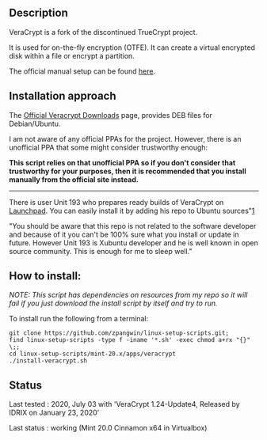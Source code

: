 
## Description

VeraCrypt is a fork of the discontinued TrueCrypt project.

It is used for on-the-fly encryption (OTFE). It can create a virtual encrypted disk within a file or encrypt a partition.

The official manual setup can be found [here](https://www.veracrypt.fr/en/Downloads.html).

## Installation approach

The [Official Veracrypt Downloads](https://www.veracrypt.fr/en/Downloads.html) page, provides DEB files for Debian/Ubuntu.

I am not aware of any official PPAs for the project. However, there is an unofficial PPA that some might consider trustworthy enough:

**This script relies on that unofficial PPA so if you don't consider that trustworthy for your purposes, then it is recommended that you install manually from the official site instead.**

---

There is user Unit 193 who prepares ready builds of VeraCrypt on [Launchpad](https://launchpad.net/~unit193/+archive/ubuntu/encryption). You can easily install it by adding his repo to Ubuntu sources"[1](https://askubuntu.com/questions/929195/what-is-the-recommended-way-to-use-veracrypt-in-ubuntu)

"You should be aware that this repo is not related to the software developer and because of it you can't be 100% sure what you install or update in future. However Unit 193 is Xubuntu developer and he is well known in open source community. This is enough for me to sleep well."


## How to install:

*NOTE: This script has dependencies on resources from my repo so it will fail if you just download the install script by itself and try to run.*

To install run the following from a terminal:

```
git clone https://github.com/zpangwin/linux-setup-scripts.git;
find linux-setup-scripts -type f -iname '*.sh' -exec chmod a+rx "{}" \;;
cd linux-setup-scripts/mint-20.x/apps/veracrypt
./install-veracrypt.sh
```

## Status

Last tested : 2020, July 03 with 'VeraCrypt 1.24-Update4, Released by IDRIX on January 23, 2020'

Last status : working (Mint 20.0 Cinnamon x64 in Virtualbox)

